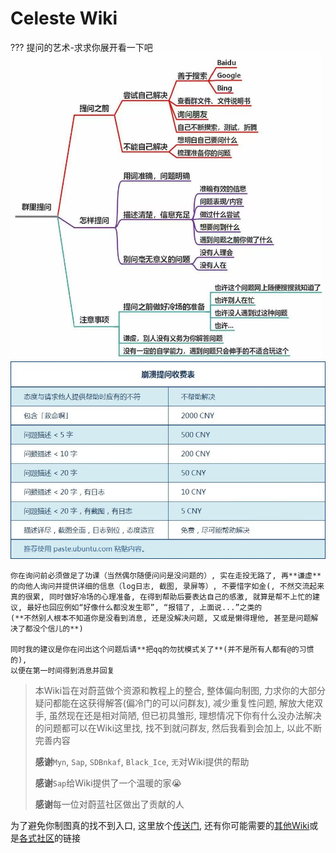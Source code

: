 # Celeste Wiki

??? 提问的艺术-求求你展开看一下吧
    ![ask1](assets/images/TheArtOfQuestioning1.jpg)
    ![ask2](assets/images/TheArtOfQuestioning2.jpg)

    你在询问前必须做足了功课（当然偶尔随便问问是没问题的）, 实在走投无路了, 再**谦虚**的向他人询问并提供详细的信息（log日志, 截图, 录屏等）, 不要惜字如金(, 不然交流起来真的很累, 同时做好冷场的心理准备, 在得到帮助后要表达自己的感激, 就算是帮不上忙的建议, 最好也回应例如“好像什么都没发生耶”, “报错了, 上面说...”之类的
    (**不然别人根本不知道你是没看到消息, 还是没解决问题, 又或是懒得理他, 甚至是问题解决了都没个信儿的**)
    
    同时我的建议是你在问出这个问题后请**把qq的勿扰模式关了**(并不是所有人都有@的习惯的), 
    以便在第一时间得到消息并回复
> 本Wiki旨在对蔚蓝做个资源和教程上的整合, 整体偏向制图, 力求你的大部分疑问都能在这获得解答(偏冷门的可以问群友), 减少重复性问题, 解放大佬双手, 虽然现在还是相对简陋, 但已初具雏形, 理想情况下你有什么没办法解决的问题都可以在Wiki这里找, 找不到就问群友, 然后我看到会加上, 以此不断完善内容
> 
> **感谢**`Myn`, `Sap`, `SDBnkaf`, `Black_Ice`, `无`对Wiki提供的帮助
> 
> **感谢**`Sap`给Wiki提供了一个温暖的家😭
> 
> **感谢**每一位对蔚蓝社区做出了贡献的人

为了避免你制图真的找不到入口, 这里放个[传送门](mappings/start/start.md), 还有你可能需要的[其他Wiki](general/wiki.md)或是[各式社区](general/community.md)的链接



